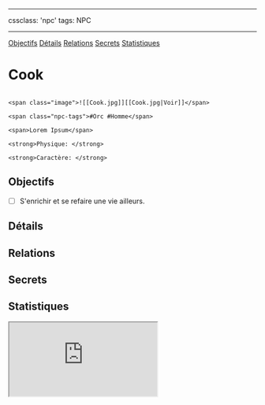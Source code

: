
---

cssclass: 'npc'
tags: NPC

---
<span class="nav">[Objectifs](#Objectifs) [Détails](#Détails)  [Relations](#Relations) [Secrets](#Secrets) [Statistiques](#Statistiques)</span>

# Cook

```ad-desc

<span class="image">![[Cook.jpg]][[Cook.jpg|Voir]]</span>

<span class="npc-tags">#Orc #Homme</span>

<span>Lorem Ipsum</span>

<strong>Physique: </strong>

<strong>Caractère: </strong>
```

## Objectifs
- [ ] S'enrichir et se refaire une vie ailleurs.

## Détails

## Relations

## Secrets

## Statistiques
<iframe class="embedded-statblock" src="https://pathfinderdashboard.com/Creatures/Orc Brute.html"></iframe>